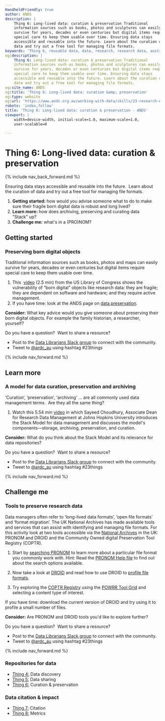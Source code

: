 ```yaml
---
HandheldFriendly: true
author: ANDS
description: |
    Thing 6: Long-lived data: curation & preservation Traditional
    information sources such as books, photos and sculptures can easily
    survive for years, decades or even centuries but digital items require
    special care to keep them usable over time. Ensuring data stays
    accessible and reusable into the future. Learn about the curation of
    data and try out a free tool for managing file formats.
keywords: 'Thing 6, reusable data, data, research, research data, australia'
og:description: |
    Thing 6: Long-lived data: curation & preservation Traditional
    information sources such as books, photos and sculptures can easily
    survive for years, decades or even centuries but digital items require
    special care to keep them usable over time. Ensuring data stays
    accessible and reusable into the future. Learn about the curation of
    data and try out a free tool for managing file formats.
og:site_name: ANDS
og:title: 'Thing 6: Long-lived data: curation &amp; preservation'
og:type: website
og:url: 'https://www.ands.org.au/working-with-data/skills/23-research-data-things/all23/thing-6'
robots: 'index,follow'
title: 'Thing 6: Long-lived data: curation & preservation - ANDS'
viewport: |
    width=device-width, initial-scale=1.0, maximum-scale=1.0,
    user-scalable=0

---
```


# Thing 6: Long-lived data: curation & preservation

{% include nav_back_forward.md %}

Ensuring data stays accessible and reusable into the future.  Learn
about the curation of data and try out a free tool for managing file
formats.

1.  **Getting started:** how would you advise someone what to do to make
    sure their fragile born digital data is robust and long lived?
2.  **Learn more:** how does archiving, preserving and curating data
    "Stack" up?
3.  **Challenge me:** what's in a (PRO)NOM?


## Getting started
### Preserving born digital objects

Traditional information sources such as books, photos and maps can
easily survive for years, decades or even centuries but digital items
require special care to keep them usable over time.

1.  This  [video](https://youtu.be/qEmmeFFafUs) (2.5 min) from the US
    Library of Congress shows the vulnerability of “born digital”
    objects like research data: they are fragile; they are dependent on
    software and hardware; and they require active management.
2.  If you have time: look at the ANDS page on [data
    preservation](https://www.ands.org.au/working-with-data/data-management/data-preservation).

**Consider:** What key advice would you give someone about preserving
their born digital objects. For example the family historian, a
researcher, yourself?

Do you have a question?  Want to share a resource?
- Post to the [Data Librarians Slack group](https://tiny.cc/data-librarians) to connect with the community.
- Tweet to [@ardc_au](https://twitter.com/ARDC_AU) using hashtag #23things

{% include nav_forward.md %}

## Learn more
### A model for data curation, preservation and archiving

‘Curation’, ‘preservation’, ‘archiving’ … are all commonly used data
management terms.  Are they all the same thing?

1. Watch this 5.54 min [video](http://www.clir.org/initiatives-partnerships/data-curation) in
which Sayeed Choudhury, Associate Dean for Research Data Management at
Johns Hopkins University introduces the Stack Model for data management
and discusses the model's components—storage, archiving, preservation,
and curation.

**Consider:** What do you think about the Stack Model and its relevance
for data repositories?

Do you have a question?  Want to share a resource?
- Post to the [Data Librarians Slack group](https://tiny.cc/data-librarians) to connect with the community.
- Tweet to [@ardc_au](https://twitter.com/ARDC_AU) using hashtag #23things

{% include nav_forward.md %}

## Challenge me
### Tools to preserve research data

Data managers often refer to ‘long-lived data formats’, ‘open file
formats’ and ‘format migration’. The UK National Archives has made
available tools and services that can assist with identifying and
managing file formats. For this activity look at two tools accessible
via the [National Archives](https://www.nationalarchives.gov.uk/PRONOM/Default.aspx#) in
the UK: PRONOM and DROID and the Community Owned digital Preservation
Tool Registry (COPTR).

1. Start by [searching
PRONOM](https://www.nationalarchives.gov.uk/PRONOM/BasicSearch/proBasicSearch.aspx?status=new "Search PRONOM")
to learn more about a particular file format you commonly work
with. Hint: Read the [PRONOM Help
file](https://www.nationalarchives.gov.uk/help/PRONOM/default.htm "PRONOM help files")
to find out about the search options available.

2. Now take a look at
[DROID](https://www.nationalarchives.gov.uk/information-management/manage-information/preserving-digital-records/droid/ "DROID")
and read how to use DROID to [profile file
formats](https://www.nationalarchives.gov.uk/information-management/manage-information/policy-process/digital-continuity/file-profiling-tool-droid/ "Use DROID for profiling file formats").

3. Try exploring the [COPTR
Registry](http://coptr.digipres.org/ "COPTR registry") using the [POWRR
Tool Grid](http://www.digipres.org/tools/ "POWRR Tool Grid") and
selecting a content type of interest.

If you have time: download the current version of DROID and try using it
to profile a small number of files.

**Consider:** Are PRONOM and DROID tools you'd like to explore further?

Do you have a question?  Want to share a resource?
- Post to the [Data Librarians Slack group](https://tiny.cc/data-librarians) to connect with the community.
- Tweet to [@ardc_au](https://twitter.com/ARDC_AU) using hashtag #23things

{% include nav_forward.md %}

### Repositories for data

- [Thing 4:](thing-4.md) Data discovery
- [Thing 5:](thing-5.md) Data sharing
- [Thing 6:](thing-6.md) Curation & preservation

### Data citation & impact

- [Thing 7:](thing-7.md) Citation
- [Thing 8:](thing-8.md) Metrics
